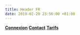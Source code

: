 ```yaml
---
title: Header FR
date: 2019-02-20 23:56:00 +01:00
---
```


__[Connexion](https://cto-bro.slack.com/)__ __[Contact](contact-fr)__ __[Tarifs](fr#tarifs)__